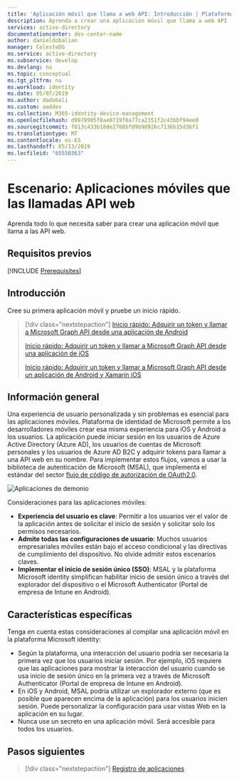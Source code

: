 ```yaml
---
title: 'Aplicación móvil que llama a web API: Introducción | Plataforma de identidad de Microsoft'
description: Aprenda a crear una aplicación móvil que llama a web API (información general)
services: active-directory
documentationcenter: dev-center-name
author: danieldobalian
manager: CelesteDG
ms.service: active-directory
ms.subservice: develop
ms.devlang: na
ms.topic: conceptual
ms.tgt_pltfrm: na
ms.workload: identity
ms.date: 05/07/2019
ms.author: dadobali
ms.custom: aaddev
ms.collection: M365-identity-device-management
ms.openlocfilehash: d9978905f8ae0719f6a77ca2351f2c43bbf94ee0
ms.sourcegitcommit: f013c433b18de2788bf09b98926c7136b15d36f1
ms.translationtype: MT
ms.contentlocale: es-ES
ms.lasthandoff: 05/13/2019
ms.locfileid: "65550363"
---
```

# <a name="scenario-mobile-application-that-calls-web-apis"></a>Escenario: Aplicaciones móviles que las llamadas API web

Aprenda todo lo que necesita saber para crear una aplicación móvil que llama a las API web.

## <a name="prerequisites"></a>Requisitos previos

[!INCLUDE [Prerequisites](../../../includes/active-directory-develop-scenarios-prerequisites.md)]

## <a name="getting-started"></a>Introducción

Cree su primera aplicación móvil y pruebe un inicio rápido.

> [!div class="nextstepaction"]
> [Inicio rápido: Adquirir un token y llamar a Microsoft Graph API desde una aplicación de Android](./quickstart-v2-android.md)
>
> [Inicio rápido: Adquirir un token y llamar a Microsoft Graph API desde una aplicación de iOS](./quickstart-v2-ios.md)
>
> [Inicio rápido: Adquirir un token y llamar a Microsoft Graph API desde un aplicación de Android y Xamarin iOS](https://github.com/Azure-Samples/active-directory-xamarin-native-v2)

## <a name="overview"></a>Información general

Una experiencia de usuario personalizada y sin problemas es esencial para las aplicaciones móviles.  Plataforma de identidad de Microsoft permite a los desarrolladores móviles crear esa misma experiencia para iOS y Android a los usuarios. La aplicación puede iniciar sesión en los usuarios de Azure Active Directory (Azure AD), los usuarios de cuentas de Microsoft personales y los usuarios de Azure AD B2C y adquirir tokens para llamar a una API web en su nombre. Para implementar estos flujos, vamos a usar la biblioteca de autenticación de Microsoft (MSAL), que implementa el estándar del sector [flujo de código de autorización de OAuth2.0](v2-oauth2-auth-code-flow.md).

![Aplicaciones de demonio](./media/scenarios/mobile-app.svg)

Consideraciones para las aplicaciones móviles:

- **Experiencia del usuario es clave**: Permitir a los usuarios ver el valor de la aplicación antes de solicitar el inicio de sesión y solicitar solo los permisos necesarios.
- **Admite todas las configuraciones de usuario**: Muchos usuarios empresariales móviles están bajo el acceso condicional y las directivas de cumplimiento del dispositivo. No olvide admitir estos escenarios claves.
- **Implementar el inicio de sesión único (SSO)**: MSAL y la plataforma Microsoft identity simplifican habilitar inicio de sesión único a través del explorador del dispositivo o el Microsoft Authenticator (Portal de empresa de Intune en Android).

## <a name="specifics"></a>Características específicas

Tenga en cuenta estas consideraciones al compilar una aplicación móvil en la plataforma Microsoft identity:

- Según la plataforma, una interacción del usuario podría ser necesaria la primera vez que los usuarios iniciar sesión. Por ejemplo, iOS requiere que las aplicaciones para mostrar la interacción del usuario cuando se usa inicio de sesión único en la primera vez a través de Microsoft Authenticator (Portal de empresa de Intune en Android).
- En iOS y Android, MSAL podría utilizar un explorador externo (que es posible que aparecen encima de la aplicación) para los usuarios inicien sesión. Puede personalizar la configuración para usar vistas Web en la aplicación en su lugar.
- Nunca use un secreto en una aplicación móvil. Será accesible para todos los usuarios.

## <a name="next-steps"></a>Pasos siguientes

> [!div class="nextstepaction"]
> [Registro de aplicaciones](scenario-mobile-app-registration.md)
